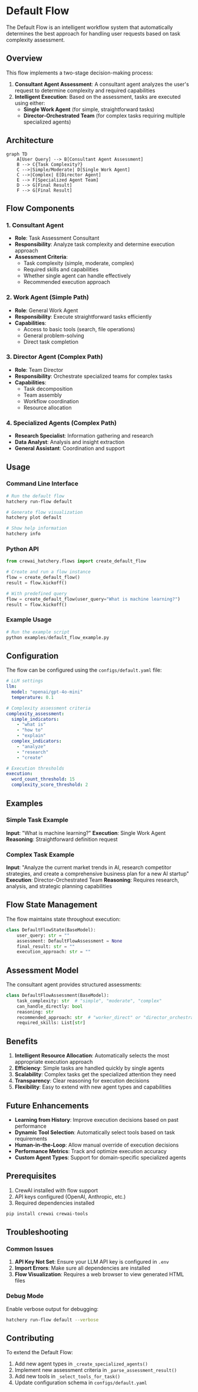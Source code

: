 # Default Flow

The Default Flow is an intelligent workflow system that automatically determines the best approach for handling user requests based on task complexity assessment.

## Overview

This flow implements a two-stage decision-making process:

1. **Consultant Agent Assessment**: A consultant agent analyzes the user's request to determine complexity and required capabilities
2. **Intelligent Execution**: Based on the assessment, tasks are executed using either:
   - **Single Work Agent** (for simple, straightforward tasks)
   - **Director-Orchestrated Team** (for complex tasks requiring multiple specialized agents)

## Architecture

```mermaid
graph TD
    A[User Query] --> B[Consultant Agent Assessment]
    B --> C{Task Complexity?}
    C -->|Simple/Moderate| D[Single Work Agent]
    C -->|Complex| E[Director Agent]
    E --> F[Specialized Agent Team]
    D --> G[Final Result]
    F --> G[Final Result]
```

## Flow Components

### 1. Consultant Agent
- **Role**: Task Assessment Consultant
- **Responsibility**: Analyze task complexity and determine execution approach
- **Assessment Criteria**:
  - Task complexity (simple, moderate, complex)
  - Required skills and capabilities
  - Whether single agent can handle effectively
  - Recommended execution approach

### 2. Work Agent (Simple Path)
- **Role**: General Work Agent
- **Responsibility**: Execute straightforward tasks efficiently
- **Capabilities**: 
  - Access to basic tools (search, file operations)
  - General problem-solving
  - Direct task completion

### 3. Director Agent (Complex Path)
- **Role**: Team Director
- **Responsibility**: Orchestrate specialized teams for complex tasks
- **Capabilities**:
  - Task decomposition
  - Team assembly
  - Workflow coordination
  - Resource allocation

### 4. Specialized Agents (Complex Path)
- **Research Specialist**: Information gathering and research
- **Data Analyst**: Analysis and insight extraction
- **General Assistant**: Coordination and support

## Usage

### Command Line Interface

```bash
# Run the default flow
hatchery run-flow default

# Generate flow visualization
hatchery plot default

# Show help information
hatchery info
```

### Python API

```python
from crewai_hatchery.flows import create_default_flow

# Create and run a flow instance
flow = create_default_flow()
result = flow.kickoff()

# With predefined query
flow = create_default_flow(user_query="What is machine learning?")
result = flow.kickoff()
```

### Example Usage

```python
# Run the example script
python examples/default_flow_example.py
```

## Configuration

The flow can be configured using the `configs/default.yaml` file:

```yaml
# LLM settings
llm:
  model: "openai/gpt-4o-mini"
  temperature: 0.1

# Complexity assessment criteria
complexity_assessment:
  simple_indicators:
    - "what is"
    - "how to"
    - "explain"
  complex_indicators:
    - "analyze"
    - "research"
    - "create"

# Execution thresholds
execution:
  word_count_threshold: 15
  complexity_score_threshold: 2
```

## Examples

### Simple Task Example
**Input**: "What is machine learning?"
**Execution**: Single Work Agent
**Reasoning**: Straightforward definition request

### Complex Task Example
**Input**: "Analyze the current market trends in AI, research competitor strategies, and create a comprehensive business plan for a new AI startup"
**Execution**: Director-Orchestrated Team
**Reasoning**: Requires research, analysis, and strategic planning capabilities

## Flow State Management

The flow maintains state throughout execution:

```python
class DefaultFlowState(BaseModel):
    user_query: str = ""
    assessment: DefaultFlowAssessment = None
    final_result: str = ""
    execution_approach: str = ""
```

## Assessment Model

The consultant agent provides structured assessments:

```python
class DefaultFlowAssessment(BaseModel):
    task_complexity: str  # "simple", "moderate", "complex"
    can_handle_directly: bool
    reasoning: str
    recommended_approach: str  # "worker_direct" or "director_orchestrated"
    required_skills: List[str]
```

## Benefits

1. **Intelligent Resource Allocation**: Automatically selects the most appropriate execution approach
2. **Efficiency**: Simple tasks are handled quickly by single agents
3. **Scalability**: Complex tasks get the specialized attention they need
4. **Transparency**: Clear reasoning for execution decisions
5. **Flexibility**: Easy to extend with new agent types and capabilities

## Future Enhancements

- **Learning from History**: Improve execution decisions based on past performance
- **Dynamic Tool Selection**: Automatically select tools based on task requirements
- **Human-in-the-Loop**: Allow manual override of execution decisions
- **Performance Metrics**: Track and optimize execution accuracy
- **Custom Agent Types**: Support for domain-specific specialized agents

## Prerequisites

1. CrewAI installed with flow support
2. API keys configured (OpenAI, Anthropic, etc.)
3. Required dependencies installed

```bash
pip install crewai crewai-tools
```

## Troubleshooting

### Common Issues

1. **API Key Not Set**: Ensure your LLM API key is configured in `.env`
2. **Import Errors**: Make sure all dependencies are installed
3. **Flow Visualization**: Requires a web browser to view generated HTML files

### Debug Mode

Enable verbose output for debugging:

```bash
hatchery run-flow default --verbose
```

## Contributing

To extend the Default Flow:

1. Add new agent types in `_create_specialized_agents()`
2. Implement new assessment criteria in `_parse_assessment_result()`
3. Add new tools in `_select_tools_for_task()`
4. Update configuration schema in `configs/default.yaml`